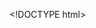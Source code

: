 \<!DOCTYPE html>
<html lang="en">
<head>
    <meta charset="UTF-8">
    <meta name="viewport" content="width=device-width, initial-scale=1.0">
    <title>Suman Dutta - Researcher</title>
    <link href="https://fonts.googleapis.com/css2?family=Inter:wght@300;400;500&family=Merriweather:ital,wght@0,300;0,400;0,700;1,300;1,400&display=swap" rel="stylesheet">
    <style>
        :root {
            --primary-color: #4a4a4a; /* Darker grey for primary text */
            --secondary-color: #777; /* Lighter grey for secondary text */
            --accent-color: #007bff; /* Standard blue for links and highlights */
            --background-color: #f8f9fa; /* Very light grey for background */
            --card-background: #ffffff; /* White for content cards */
            --border-color: #e0e0e0; /* Light grey for borders */
        }

        body {
            font-family: 'Inter', sans-serif;
            font-size: 14px; /* Smaller font size */
            line-height: 1.7;
            margin: 0;
            padding: 20px;
            background-color: var(--background-color);
            color: var(--primary-color);
            display: flex;
            justify-content: center;
            align-items: flex-start; /* Align to top */
            min-height: 100vh;
        }

        .container {
            max-width: 800px;
            width: 100%;
            background-color: var(--card-background);
            padding: 30px;
            border-radius: 8px;
            box-shadow: 0 4px 15px rgba(0, 0, 0, 0.05);
            border: 1px solid var(--border-color);
        }

        h1, h2, h3 {
            font-family: 'Merriweather', serif;
            color: #333;
            margin-top: 0;
            margin-bottom: 15px;
        }

        h1 {
            text-align: center;
            font-size: 2.2em;
            margin-bottom: 10px;
            color: #222;
        }

        h2 {
            font-size: 1.6em;
            border-bottom: 2px solid var(--accent-color);
            padding-bottom: 8px;
            margin-top: 30px;
            margin-bottom: 20px;
            color: #333;
        }

        h3 {
            font-size: 1.3em;
            color: #444;
            margin-top: 20px;
            margin-bottom: 15px;
        }

        strong {
            color: #4a4a4a; /* Slightly darker for emphasis */
            font-weight: 500;
        }

        p {
            margin-bottom: 15px;
        }

        ul {
            list-style: disc;
            margin-left: 25px;
            padding-left: 0;
        }

        li {
            margin-bottom: 12px;
            padding-left: 5px;
        }

        .section {
            margin-bottom: 30px;
        }

        .paper-title {
            font-style: italic;
            color: var(--primary-color);
        }

        .affiliation {
            font-weight: 600;
            color: #333;
        }

        .date {
            color: var(--secondary-color);
            font-size: 0.9em;
        }

        a {
            color: var(--accent-color);
            text-decoration: none;
            transition: color 0.3s ease;
        }

        a:hover {
            color: #0056b3;
            text-decoration: underline;
        }

        .profile-header {
            display: flex;
            align-items: center;
            margin-bottom: 30px;
            border-bottom: 1px solid var(--border-color);
            padding-bottom: 20px;
        }

        .profile-picture {
            width: 100px;
            height: 100px;
            border-radius: 50%;
            margin-right: 25px;
            object-fit: cover;
            border: 3px solid var(--accent-color);
            box-shadow: 0 0 10px rgba(0, 123, 255, 0.2);
        }

        .header-text {
            flex-grow: 1;
        }

        .header-text h1 {
            margin-bottom: 0;
            text-align: left;
        }

        .header-text p {
            font-size: 1.1em;
            color: var(--secondary-color);
            margin-top: 5px;
        }

        .social-links {
            text-align: center;
            margin-top: 30px;
            padding-top: 20px;
            border-top: 1px solid var(--border-color);
        }

        .social-links a {
            margin: 0 12px;
            display: inline-block;
        }

        .social-links img {
            height: 28px; /* Slightly larger badges */
            vertical-align: middle;
            transition: transform 0.2s ease;
        }

        .social-links a:hover img {
            transform: translateY(-2px);
        }

        hr {
            border: 0;
            height: 1px;
            background: var(--border-color);
            margin: 40px 0;
        }

        /* Specific styling for the provided badges */
        .badge-container {
            text-align: center;
            margin-top: 30px;
            margin-bottom: 20px;
        }
        .badge-container img {
            margin: 0 5px;
        }
    </style>
</head>
<body>

    <div class="container">

        <div class="profile-header">
            <img src="https://via.placeholder.com/150/cccccc/ffffff?text=SP" alt="Profile Picture" class="profile-picture">
            <div class="header-text">
                <h1>Suman Dutta</h1>
                <p>Researcher | Intelligent Living & Artificial Systems</p>
            </div>
        </div>

        <p>
            I am an <strong>Active</strong> researcher in the field of <strong>Intelligent Living and Artificial Systems</strong>, with a specialization in <strong>Physics of Complex Fluids</strong>. Driven by <strong>Creative Research</strong>, I focus on the intricate complex dynamics of <strong>Soft, Glassy, Active & Adaptable Matter</strong>, combining <strong>Statistical Physics</strong> and <strong>Machine Intelligence</strong>.
        </p>

        <hr>

        <div class="section">
            <h2>🌟 Highlights</h2>
            <ul>
                <li><strong>PhD</strong> on Numerical Studies on the Dynamics of Soft Matter Systems (S. N. Bose National Centre for Basic Sciences, 2018)</li>
                <li><strong>5+ Years of Post-PhD Research Experience</strong> in Interdisciplinary Physics, at IMSc (2018-2020), ICTS-TIFR (2021-23) and NCBS-TIFR (2024)</li>
            </ul>
        </div>

        <hr>

        <div class="section">
            <h2>🔬 Research Interests & Competencies</h2>
            <h3>Research Expertise</h3>
            <ul>
                <li><strong>Domain Expertise:</strong> Intelligent Living and Artificial Systems, Physics of Complex Fluids.</li>
                <li><strong>Core Competencies:</strong> Creative Research, Out-of-Equilibrium Statistical Physics, Machine Learning Order Disorder.</li>
                <li><strong>Key Research Areas:</strong>
                    <ul>
                        <li>Soft, Glassy, Active & Adaptable Matter</li>
                        <li>Physics of Flow, Glass & Living Machines</li>
                        <li>Material Failure and Molecular Information Processing</li>
                        <li>Mechanobiology, Catastrophe Science, Emergent Intelligence</li>
                    </ul>
                </li>
                <li><strong>Extensive Experience in:</strong> Soft Condensed Matter, High Performance Computing (Molecular Simulations)</li>
            </ul>
        </div>

        <div class="section">
            <h2>Research within the Group</h2>
            <p>
                We perform extensive computer simulations, harnessing the power of High-Performance Computing (HPC), alongside statistical methods. Our aim is to develop and deploy data-driven yet inherently explainable techniques. These methods are meticulously designed to systematically investigate the intricate complex processes that drive autonomous organization and the phenomena of failure in both living and artificial systems. Our approach bridges the gap between complex data analysis and fundamental scientific understanding, ensuring our findings are not only predictive but also interpretable.
            </p>
            <p>
                Our research endeavors delve into several key directions, offering a comprehensive exploration of complex systems:
            </p>
            <ul>
                <li><strong>Molecular Information Processing:</strong> We meticulously decode how molecular systems store, manipulate, and relay information. This involves unraveling the fundamental principles that govern adaptive behaviors observed in both natural biological networks and synthetic molecular constructs. By understanding these intricate mechanisms, we aim to engineer more sophisticated and responsive artificial systems.</li>
                <li><strong>Cellular Migration and Turbulence:</strong> We investigate the often chaotic and dynamic patterns exhibited by migrating cells. This research focuses on understanding their collective dynamics during critical biological processes such as tissue formation, repair, and in cases of failure. By analyzing these complex movements, we gain insights into emergent behaviors and the underlying physical constraints.</li>
                <li><strong>Failure and Jamming of Amorphous Systems:</strong> A significant area of our work explores the transitions of disordered materials between fluid-like and rigid states. We aim to develop predictive models that can accurately forecast their resilience, pinpoint critical points of failure, and understand the jamming phenomena that can lead to material collapse.</li>
                <li><strong>Predicting Vulnerability and Avalanches:</strong> We develop models that capture the dynamics of critical cascades—phenomena ranging from natural avalanches to the interconnectedness of economic societies. Our goal is to forecast the likelihood and potential impact of systemic failures, thereby enabling proactive mitigation strategies.</li>
                <li><strong>Autonomous and Critical Phenomena in Living and Artificial Systems:</strong> We are deeply interested in the emergence of self-organized behaviors in systems poised at critical thresholds. By studying these systems, we aim to uncover the delicate balance between stability and adaptability, and how these seemingly opposing forces coexist to drive complex system evolution.</li>
            </ul>
        </div>

        <hr>

        <div class="section">
            <h2>🎓 Professional Journey</h2>
            <h3>Present Affiliation</h3>
            <p>
                <span class="affiliation">Assistant Professor (Sr. Gd.)</span><br>
                School of Artificial Intelligence, Amrita Vishwa Vidyapeetham, Coimbatore<br>
                <span class="date">(Since 03/2025)</span>
            </p>

            <h3>Professional Research Experience</h3>
            <ul>
                <li>
                    <strong>Post Doctoral Fellow</strong> (01/2024 – 09/2024)<br>
                    Simons Centre for the Study of Living Machines, NCBS-TIFR, Bangalore (Advisor: M. Rao)
                </li>
                <li>
                    <strong>Post Doctoral Fellow</strong> (01/2021 – 12/2023)<br>
                    International Centre for Theoretical Sciences (ICTS-TIFR), Bangalore (Advisor: C. Dasgupta)
                </li>
                <li>
                    <strong>Post Doctoral Fellow</strong> (02/2018 – 12/2020)<br>
                    The Institute of Mathematical Sciences, Chennai (Advisor: P. Chaudhuri, in collaboration with K. Martens)
                </li>
            </ul>

            <h3>Education</h3>
            <ul>
                <li>
                    <strong>Post B.Sc Integrated PhD Research Fellow</strong><br>
                    S. N. Bose National Centre for Basic Sciences, Kolkata<br>
                    <span class="date">(08/2010 - 01/2018)</span>
                </li>
                <li>
                    <strong>Ph.D.</strong> (08/2012 – 01/2018)<br>
                    Department of Chemical, Biological and Macromolecular Sciences, S. N. Bose National Centre for Basic Sciences, Kolkata<br>
                    <em>Thesis:</em> Numerical Studies on the Dynamics of Soft Matter Systems (Advisor: J. Chakrabarti)
                </li>
                <li>
                    <strong>M.Sc</strong> (08/2010 – 07/2012)<br>
                    S. N. Bose National Centre for Basic Sciences (Degree awarded by West Bengal University of Technology, Kolkata)
                </li>
            </ul>
        </div>

        <hr>

        <div class="section">
            <h2>📚 Scientific Portfolio (Selected Papers)</h2>
            <p>Here are some of my papers:</p>
            <ul>
                <li>
                    <span class="paper-title">Entropic Timescales of Dynamic Heterogeneity in Supercooled Liquid</span><br>
                    V. Vaibhav & S. Dutta*, <em>Phys. Rev. E (Lett.)</em>, 109, L062102 (2024)<br>
                    <a href="#">[🔗 LINK]</a> <a href="#">[⭐ Commentary]</a>
                </li>
                <li>
                    <span class="paper-title">Elastoplastic approach based on microscopic insights for the steady state and transient dynamics of sheared disordered solids</span><br>
                    C. Liu, S. Dutta†, P. Chaudhuri & K. Martens, <em>Phys. Rev. Lett.</em>, 126, 138005 (2021)<br>
                    <a href="#">[🔗 LINK]</a>
                </li>
                <li>
                    <span class="paper-title">Anomalous dynamical responses in a driven system</span><br>
                    S. Dutta* & J. Chakrabarti, <em>Europhys. Lett. (EPL)</em>, 116, 38001 (2016)<br>
                    <a href="#">[🔗 LINK]</a>
                </li>
                <li>
                    <span class="paper-title">Crystal to liquid cross-over for active particles with inverse-square power-law interactions</span><br>
                    S. Santra, L. Touzo, C. Dasgupta, A. Dhar, S. Dutta, A. Kundu, P. Le Doussal, G. Schehr, P. Singh, <em>J. Stat. Mech.</em>, 033203 (2025)<br>
                    <a href="#">[🔗 LINK]</a>
                </li>
                <li>
                    <span class="paper-title">Microscopic insights into dynamical heterogeneity in a lane forming colloid</span><br>
                    S. Dutta*, <em>Chem. Phys.</em>, 522, 256 (2019)<br>
                    <a href="#">[🔗 LINK]</a>
                </li>
            </ul>
        </div>

        <hr>

        <div class="section">
            <h2>💡 Teaching & Mentoring</h2>
            <ul>
                <li><strong>Courses Taught:</strong> Mathematics for AI, School of Artificial Intelligence, Bootcamp (AI & Data Science Core).</li>
                <li><strong>Research Methodology:</strong> S. N. Bose National Centre for Basic Sciences.</li>
                <li><strong>Mentoring Experience:</strong>
                    <ul>
                        <li>Research Intern: A. Jagdish, A. Harish (06/2025 onwards)</li>
                        <li>Masters Thesis Co-supervision: Understanding Non-Newtonian Materials (since 08/2025)</li>
                    </ul>
                </li>
            </ul>
        </div>

        <hr>

        <div class="section">
            <h2>🏆 Awards & Recognition</h2>
            <ul>
                <li><strong>Best Oral Presenter</strong> at the Condensed Matter and Statistical Physics Symposium, Presidency University (August 2024).</li>
                <li><strong>Visiting Research Grant</strong> from the Indo-French Centre for the Promotion of Advanced Research (IFC-PAR/CEFIPRA) (2019, 2018).</li>
                <li><strong>West Bengal Merit cum Means Scholarship</strong> (2006-2009).</li>
                <li><strong>National Merit Scholarship</strong> (2004).</li>
            </ul>
        </div>

        <div class="badge-container">
            <img src="https://img.shields.io/badge/License-MIT-blue.svg" alt="License">
            <img src="https://img.shields.io/github/followers/sd3ph?label=Followers&style=social" alt="GitHub Followers">
        </div>

        <div class="social-links">
            <a href="mailto:sumandutta.snbncbs@gmail.com">
                <img src="https://img.shields.io/badge/Email-sumandutta.snbncbs%40gmail.com-red?style=flat-square&logo=gmail&logoColor=white" alt="Email">
            </a>
            <a href="https://scholar.google.com/citations?user=j-83jp8AAAAJ">
                <img src="https://img.shields.io/badge/Google_Scholar-007bff?style=flat-square&logo=google-scholar&logoColor=white" alt="Google Scholar">
            </a>
            <a href="https://www.linkedin.com/in/sd3ph/">
                <img src="https://img.shields.io/badge/LinkedIn-0A66C2?style=flat-square&logo=linkedin&logoColor=white" alt="LinkedIn">
            </a>
        </div>

    </div>

</body>
</html>
